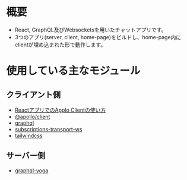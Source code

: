 # 概要
* React, GraphQL及びWebsocketsを用いたチャットアプリです。
* 3つのアプリ(server, client, home-page)をビルドし、home-page内にclientが埋め込まれた形で動作します。

# 使用している主なモジュール
## クライアント側
* [ReactアプリでのApplo Clientの使い方](https://www.apollographql.com/docs/react/get-started/)
* [@apollo/client](https://www.npmjs.com/package/@apollo/client)
* [graphql](https://www.npmjs.com/package/graphql)
* [subscriptions-transport-ws](https://www.npmjs.com/package/subscriptions-transport-ws)
* [tailwindcss](https://www.npmjs.com/package/tailwindcss)

## サーバー側
* [graphql-yoga](https://www.npmjs.com/package/graphql-yoga)
